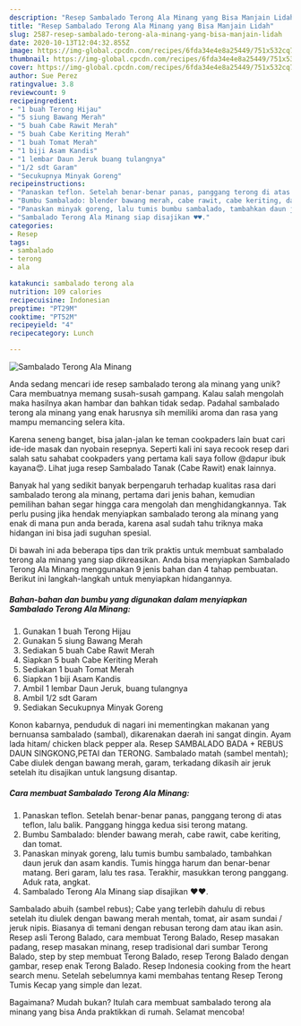 ```yaml
---
description: "Resep Sambalado Terong Ala Minang yang Bisa Manjain Lidah"
title: "Resep Sambalado Terong Ala Minang yang Bisa Manjain Lidah"
slug: 2587-resep-sambalado-terong-ala-minang-yang-bisa-manjain-lidah
date: 2020-10-13T12:04:32.855Z
image: https://img-global.cpcdn.com/recipes/6fda34e4e8a25449/751x532cq70/sambalado-terong-ala-minang-foto-resep-utama.jpg
thumbnail: https://img-global.cpcdn.com/recipes/6fda34e4e8a25449/751x532cq70/sambalado-terong-ala-minang-foto-resep-utama.jpg
cover: https://img-global.cpcdn.com/recipes/6fda34e4e8a25449/751x532cq70/sambalado-terong-ala-minang-foto-resep-utama.jpg
author: Sue Perez
ratingvalue: 3.8
reviewcount: 9
recipeingredient:
- "1 buah Terong Hijau"
- "5 siung Bawang Merah"
- "5 buah Cabe Rawit Merah"
- "5 buah Cabe Keriting Merah"
- "1 buah Tomat Merah"
- "1 biji Asam Kandis"
- "1 lembar Daun Jeruk buang tulangnya"
- "1/2 sdt Garam"
- "Secukupnya Minyak Goreng"
recipeinstructions:
- "Panaskan teflon. Setelah benar-benar panas, panggang terong di atas teflon, lalu balik. Panggang hingga kedua sisi terong matang."
- "Bumbu Sambalado: blender bawang merah, cabe rawit, cabe keriting, dan tomat."
- "Panaskan minyak goreng, lalu tumis bumbu sambalado, tambahkan daun jeruk dan asam kandis. Tumis hingga harum dan benar-benar matang. Beri garam, lalu tes rasa. Terakhir, masukkan terong panggang. Aduk rata, angkat."
- "Sambalado Terong Ala Minang siap disajikan ♥️♥️."
categories:
- Resep
tags:
- sambalado
- terong
- ala

katakunci: sambalado terong ala 
nutrition: 109 calories
recipecuisine: Indonesian
preptime: "PT29M"
cooktime: "PT52M"
recipeyield: "4"
recipecategory: Lunch

---
```



![Sambalado Terong Ala Minang](https://img-global.cpcdn.com/recipes/6fda34e4e8a25449/751x532cq70/sambalado-terong-ala-minang-foto-resep-utama.jpg)

Anda sedang mencari ide resep sambalado terong ala minang yang unik? Cara membuatnya memang susah-susah gampang. Kalau salah mengolah maka hasilnya akan hambar dan bahkan tidak sedap. Padahal sambalado terong ala minang yang enak harusnya sih memiliki aroma dan rasa yang mampu memancing selera kita.

Karena seneng banget, bisa jalan-jalan ke teman cookpaders lain buat cari ide-ide masak dan nyobain resepnya. Seperti kali ini saya recook resep dari salah satu sahabat cookpaders yang pertama kali saya follow @dapur ibuk kayana😍. Lihat juga resep Sambalado Tanak (Cabe Rawit) enak lainnya.

Banyak hal yang sedikit banyak berpengaruh terhadap kualitas rasa dari sambalado terong ala minang, pertama dari jenis bahan, kemudian pemilihan bahan segar hingga cara mengolah dan menghidangkannya. Tak perlu pusing jika hendak menyiapkan sambalado terong ala minang yang enak di mana pun anda berada, karena asal sudah tahu triknya maka hidangan ini bisa jadi suguhan spesial.


Di bawah ini ada beberapa tips dan trik praktis untuk membuat sambalado terong ala minang yang siap dikreasikan. Anda bisa menyiapkan Sambalado Terong Ala Minang menggunakan 9 jenis bahan dan 4 tahap pembuatan. Berikut ini langkah-langkah untuk menyiapkan hidangannya.

<!--inarticleads1-->

##### Bahan-bahan dan bumbu yang digunakan dalam menyiapkan Sambalado Terong Ala Minang:

1. Gunakan 1 buah Terong Hijau
1. Gunakan 5 siung Bawang Merah
1. Sediakan 5 buah Cabe Rawit Merah
1. Siapkan 5 buah Cabe Keriting Merah
1. Sediakan 1 buah Tomat Merah
1. Siapkan 1 biji Asam Kandis
1. Ambil 1 lembar Daun Jeruk, buang tulangnya
1. Ambil 1/2 sdt Garam
1. Sediakan Secukupnya Minyak Goreng


Konon kabarnya, penduduk di nagari ini mementingkan makanan yang bernuansa sambalado (sambal), dikarenakan daerah ini sangat dingin. Ayam lada hitam/ chicken black pepper ala. Resep SAMBALADO BADA + REBUS DAUN SINGKONG,PETAI dan TERONG. Sambalado matah (sambel mentah); Cabe diulek dengan bawang merah, garam, terkadang dikasih air jeruk setelah itu disajikan untuk langsung disantap. 

<!--inarticleads2-->

##### Cara membuat Sambalado Terong Ala Minang:

1. Panaskan teflon. Setelah benar-benar panas, panggang terong di atas teflon, lalu balik. Panggang hingga kedua sisi terong matang.
1. Bumbu Sambalado: blender bawang merah, cabe rawit, cabe keriting, dan tomat.
1. Panaskan minyak goreng, lalu tumis bumbu sambalado, tambahkan daun jeruk dan asam kandis. Tumis hingga harum dan benar-benar matang. Beri garam, lalu tes rasa. Terakhir, masukkan terong panggang. Aduk rata, angkat.
1. Sambalado Terong Ala Minang siap disajikan ♥️♥️.


Sambalado abuih (sambel rebus); Cabe yang terlebih dahulu di rebus setelah itu diulek dengan bawang merah mentah, tomat, air asam sundai / jeruk nipis. Biasanya di temani dengan rebusan terong dam atau ikan asin. Resep asli Terong Balado, cara membuat Terong Balado, Resep masakan padang, resep masakan minang, resep tradisional dari sumbar Terong Balado, step by step membuat Terong Balado, resep Terong Balado dengan gambar, resep enak Terong Balado. Resep Indonesia cooking from the heart search menu. Setelah sebelumnya kami membahas tentang Resep Terong Tumis Kecap yang simple dan lezat. 

Bagaimana? Mudah bukan? Itulah cara membuat sambalado terong ala minang yang bisa Anda praktikkan di rumah. Selamat mencoba!
